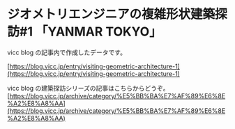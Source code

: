 # ジオメトリエンジニアの複雑形状建築探訪#1 「YANMAR TOKYO」  

vicc blog の記事内で作成したデータです。 

[https://blog.vicc.jp/entry/visiting-geometric-architecture-1](https://blog.vicc.jp/entry/visiting-geometric-architecture-1)  


vicc blog の建築探訪シリーズの記事はこちらからどうぞ。  
[https://blog.vicc.jp/archive/category/%E5%BB%BA%E7%AF%89%E6%8E%A2%E8%A8%AA](https://blog.vicc.jp/archive/category/%E5%BB%BA%E7%AF%89%E6%8E%A2%E8%A8%AA)  